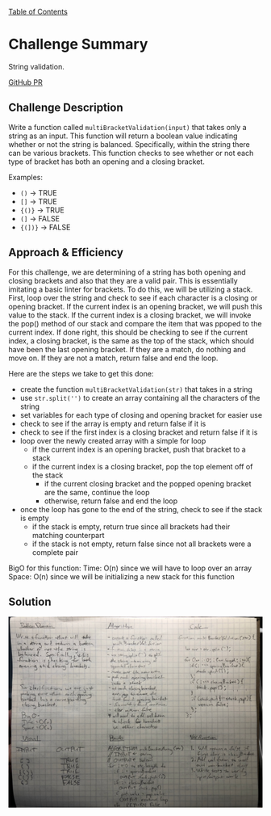 [Table of Contents](README.md)

# Challenge Summary

String validation.

[GitHub PR](https://github.com/penjoe/data-structures-and-algorithms/pull/35)

## Challenge Description

Write a function called `multiBracketValidation(input)` that takes only a string as an input. This function will return a boolean value indicating whether or not the string is balanced. Specifically, within the string there can be various brackets. This function checks to see whether or not each type of bracket has both an opening and a closing bracket. 

Examples:

- `()` -> TRUE
- `[]` -> TRUE
- `{()}` -> TRUE
- `(]` -> FALSE
- `{(])}` -> FALSE

## Approach & Efficiency

For this challenge, we are determining of a string has both opening and closing brackets and also that they are a valid pair. This is essentially imitating a basic linter for brackets. To do this, we will be utilizing a stack. First, loop over the string and check to see if each character is a closing or opening bracket. If the current index is an opening bracket, we will push this value to the stack. If the current index is a closing bracket, we will invoke the pop() method of our stack and compare the item that was ppoped to the current index. If done right, this should be checking to see if the current index, a closing bracket, is the same as the top of the stack, which should have been the last opening bracket. If they are a match, do nothing and move on. If they are not a match, return false and end the loop.

Here are the steps we take to get this done:

- create the function `multiBracketValidation(str)` that takes in a string
- use `str.split('')` to create an array containing all the characters of the string
- set variables for each type of closing and opening bracket for easier use
- check to see if the array is empty and return false if it is
- check to see if the first index is a closing bracket and return false if it is
- loop over the newly created array with a simple for loop
    - if the current index is an opening bracket, push that bracket to a stack
    - if the current index is a closing bracket, pop the top element off of the stack
        - if the current closing bracket and the popped opening bracket are the same, continue the loop
        - otherwise, return false and end the loop
- once the loop has gone to the end of the string, check to see if the stack is empty
    - if the stack is empty, return true since all brackets had their matching counterpart
    - if the stack is not empty, return false since not all brackets were a complete pair

BigO for this function:
Time: O(n) since we will have to loop over an array
Space: O(n) since we will be initializing a new stack for this function

## Solution

![whiteboard image](../../../assets/multi-bracket-validation.jpeg)